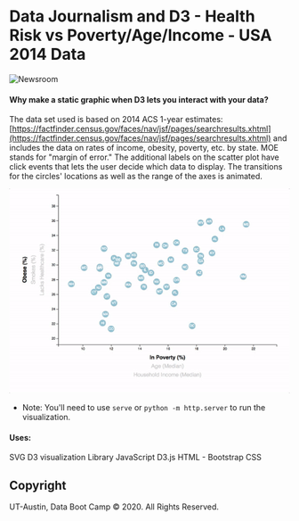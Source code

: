 # Data Journalism and D3 - Health Risk vs Poverty/Age/Income - USA 2014 Data

![Newsroom](https://media.giphy.com/media/v2xIous7mnEYg/giphy.gif)

#### Why make a static graphic when D3 lets you interact with your data?
The data set used is based on 2014 ACS 1-year estimates: [https://factfinder.census.gov/faces/nav/jsf/pages/searchresults.xhtml](https://factfinder.census.gov/faces/nav/jsf/pages/searchresults.xhtml) and includes the data on rates of income, obesity, poverty, etc. by state. MOE stands for "margin of error."
The additional labels on the scatter plot have click events that lets the user decide which data to display. The transitions for the circles' locations as well as the range of the axes is animated. 

![7-animated-scatter](images/7-animated-scatter.gif)

* Note: You'll need to use `serve` or `python -m http.server` to run the visualization.

#### Uses:
SVG
D3 visualization Library
JavaScript
D3.js
HTML - Bootstrap
CSS


## Copyright

UT-Austin, Data Boot Camp © 2020. All Rights Reserved.
